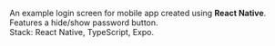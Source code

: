 An example login screen for mobile app created using **React Native**. <br>
Features a hide/show password button. <br>
Stack: React Native, TypeScript, Expo.
